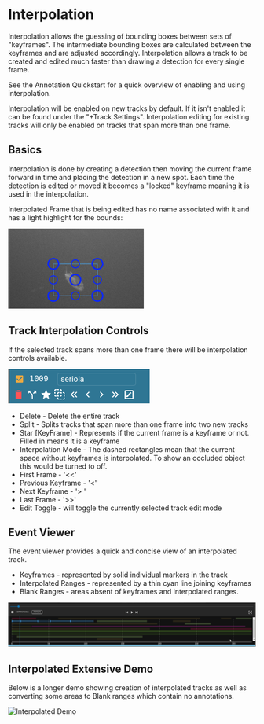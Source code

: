 # Interpolation

Interpolation allows the guessing of bounding boxes between sets of "keyframes".  The intermediate bounding boxes are calculated between the keyframes and are adjusted accordingly.  Interpolation allows a track to be created and edited much faster than drawing a detection for every single frame.

See the Annotation Quickstart for a quick overview of enabling and using interpolation.

Interpolation will be enabled on new tracks by default.  If it isn't enabled it can be found under the "+Track Settings".
Interpolation editing for existing tracks will only be enabled on tracks that span more than one frame.

## Basics

Interpolation is done by creating a detection then moving the current frame forward in time and placing the detection in a new spot.  Each time the detection is edited or moved it becomes a "locked" keyframe meaning it is used in the interpolation.

Interpolated Frame that is being edited has no name associated with it and has a light highlight for the bounds:

![Interpolated Editing](images/InterpolatedEditing.png)

## Track Interpolation Controls

If the selected track spans more than one frame there will be interpolation controls available.

![Interpolated Settings](images/CreationMode/InterpolateTrackSettings.png)

* Delete - Delete the entire track
* Split - Splits tracks that span more than one frame into two new tracks
* Star [KeyFrame] - Represents if the current frame is a keyframe or not.  Filled in means it is a keyframe
* Interpolation Mode - The dashed rectangles mean that the current space without keyframes is interpolated.  To show an occluded object this would be turned to off.
* First Frame - '<<'
* Previous Keyframe - '<'
* Next Keyframe - '> '
* Last Frame - '>>'
* Edit Toggle - will toggle the currently selected track edit mode

## Event Viewer

The event viewer provides a quick and concise view of an interpolated track.

* Keyframes - represented by solid individual markers in the track
* Interpolated Ranges - represented by a thin cyan line joining keyframes
* Blank Ranges - areas absent of keyframes and interpolated ranges.

![Interpolated EventViewer](images/Timeline/EventViewerInterpolatedTrack.png)

## Interpolated Extensive Demo

Below is a longer demo showing creation of interpolated tracks as well as converting some areas to Blank ranges which contain no annotations.

![Interpolated Demo](videos/CreationModes/CreationModeInterpolation.gif)
